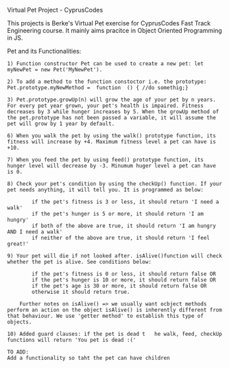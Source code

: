 Virtual Pet Project - CyprusCodes

This projects is Berke's Virtual Pet exercise for CyprusCodes Fast Track Engineering course. It mainly aims pracitce in Object Oriented Programming in JS.

Pet and its Functionalities:

    1) Function constructor Pet can be used to create a new pet: let myNewPet = new Pet('MyNewPet').

    2) To add a method to the function constoctor i.e. the prototype: Pet.prototype.myNewMethod =  function  () { //do somethig;}

    3) Pet.prototype.growUp(n) will grow the age of your pet by n years. For every pet year grown, your pet's health is impaired. Fitness decreases by 3 while hunger increases by 5. When the growUp method of the pet.prototype has not been passed a variable, it will assume the pet will grow by 1 year by default. 
    
    6) When you walk the pet by using the walk() prototype function, its fitness will increase by +4. Maximum fitness level a pet can have is +10. 

    7) When you feed the pet by using feed() prototype function, its hunger level will decrease by -3. Minumum huger level a pet can have is 0. 

    8) Check your pet's condition by using the checkUp() function. If your pet needs anything, it will tell you. It is programmed as below: 

            if the pet's fitness is 3 or less, it should return 'I need a walk'
            if the pet's hunger is 5 or more, it should return 'I am hungry'
            if both of the above are true, it should return 'I am hungry AND I need a walk'
            if neither of the above are true, it should return 'I feel great!'

    9) Your pet will die if not looked after. isAlive()function will check whether the pet is alive. See conditions below:

            if the pet's fitness is 0 or less, it should return false OR 
            if the pet's hunger is 10 or more, it should return false OR
            if the pet's age is 30 or more, it should return false OR
            otherwise it should return true.

        Further notes on isAlive() => we usually want ocbject methods perform an action on the object isAlive() is inherently different from that behaviour. We use 'getter method' to establish this type of objects.

    10) Added guard clauses: if the pet is dead t   he walk, feed, checkUp functions will return 'You pet is dead :('

    TO ADD: 
    Add a functionality so taht the pet can have children
